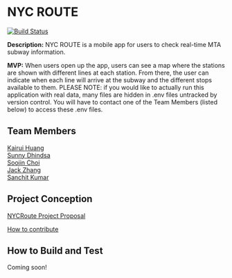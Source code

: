 <!-- @format -->

# NYC ROUTE

[![Build Status](https://app.travis-ci.com/software-students-fall2021/rokietnica-logistical-app.svg?branch=master)](https://app.travis-ci.com/software-students-fall2021/rokietnica-logistical-app)

**Description:** NYC ROUTE is a mobile app for users to check real-time MTA subway information.

**MVP:** When users open up the app, users can see a map where the stations are shown with different lines at each station. From there, the user can indicate when each line will arrive at the subway and the different stops available to them.
PLEASE NOTE: if you would like to actually run this application with real data, many files are hidden in .env files untracked by version control. You will have to contact one of the Team Members (listed below) to access these .env files. 

## Team Members

[Kairui Huang](https://github.com/kairuihuang) <br>
[Sunny Dhindsa](https://github.com/sanjanadhindsa) <br>
[Soojin Choi](https://github.com/Soojin-C) <br>
[Jack Zhang](https://github.com/zhangj2023) <br>
[Sanchit Kumar](https://github.com/SanchitKumar16)

## Project Conception

[NYCRoute Project Proposal](https://github.com/software-students-fall2021/project-proposal-olivia-huang)

[How to contribute](https://github.com/software-students-fall2021/rokietnica-logistical-app/blob/master/CONTRIBUTING.md)

## How to Build and Test

Coming soon!
